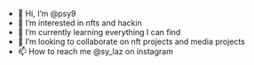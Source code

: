 - 👋 Hi, I’m @psy9
- 👀 I’m interested in nfts and hackin
- 🌱 I’m currently learning everything I can find
- 💞️ I’m looking to collaborate on nft projects and media projects
- 📫 How to reach me @sy_laz on instagram

<!---
psy9/psy9 is a ✨ special ✨ repository because its `README.md` (this file) appears on your GitHub profile.
You can click the Preview link to take a look at your changes.
--->
